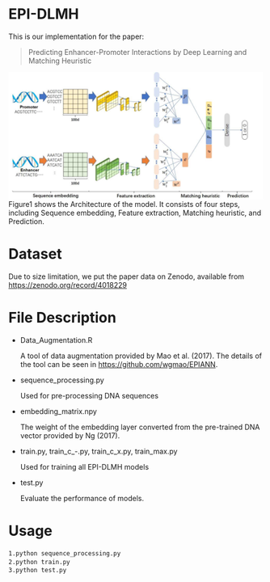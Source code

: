 # EPI-DLMH

This is our implementation for the paper:

> Predicting Enhancer-Promoter Interactions by Deep Learning and Matching Heuristic

<img align="center" src="Figure1.png">
Figure1 shows the Architecture of the model.
It consists of four steps, including Sequence embedding, Feature extraction, Matching heuristic, and Prediction.

# Dataset

Due to size limitation, we put the paper data on Zenodo, available from https://zenodo.org/record/4018229

# File Description

- Data_Augmentation.R

  A tool of data augmentation provided by Mao et al. (2017). The details of the tool can be seen in https://github.com/wgmao/EPIANN.

- sequence_processing.py

  Used for pre-processing DNA sequences

- embedding_matrix.npy

  The weight of the embedding layer converted from the pre-trained DNA vector provided by Ng (2017).

- train.py, train_c\_-.py, train_c_x.py, train_max.py

  Used for training all EPI-DLMH models

- test.py

  Evaluate the performance of models.

# Usage

```bash
1.python sequence_processing.py
2.python train.py
3.python test.py
```
